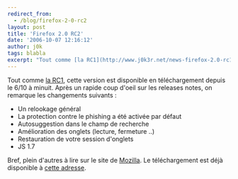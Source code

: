 ```yaml
---
redirect_from:
  - /blog/firefox-2-0-rc2
layout: post
title: 'Firefox 2.0 RC2'
date: '2006-10-07 12:16:12'
author: j0k
tags: blabla
excerpt: "Tout comme [la RC1](http://www.j0k3r.net/news-firefox-2.0-rc1-1523.html), cette version est disponible en téléchargement depuis le 6/10 à minuit.     \nAprès un rapide coup d'oeil sur les releases notes, on remarque les changements suivants :   * Un relookage général   * La protection contre le phishing a été activée par défaut   *      …"
---
```


Tout comme [la RC1](http://www.j0k3r.net/news-firefox-2.0-rc1-1523.html), cette version est disponible en téléchargement depuis le 6/10 à minuit.
Après un rapide coup d'oeil sur les releases notes, on remarque les changements suivants :
* Un relookage général
* La protection contre le phishing a été activée par défaut
* Autosuggestion dans le champ de recherche
* Amélioration des onglets (lecture, fermeture ..)
* Restauration de votre session d'onglets
* JS 1.7

Bref, plein d'autres à lire sur le site de [Mozilla](http://en-us.www.mozilla.com/en-US/firefox/2.0/releasenotes/). Le téléchargement est déjà disponible à [cette adresse](http://www.mozilla.org/projects/bonecho/all-rc.html).
